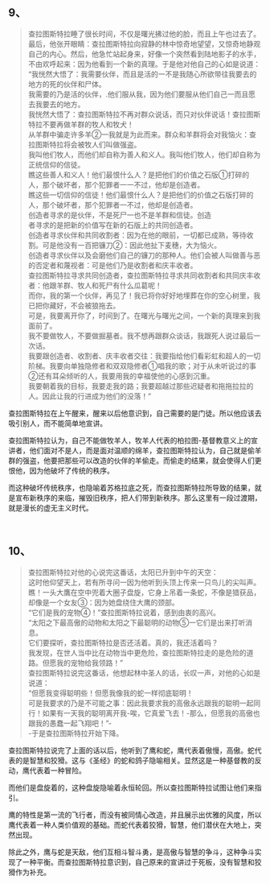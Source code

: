 <h2>9、</h2><blockquote data-pid="aLIfaasQ">查拉图斯特拉睡了很长时间，不仅是曙光拂过他的脸，而且上午也过去了。最后，他张开眼睛：查拉图斯特拉向寂静的林中惊奇地望望，又惊奇地静观自己的内心。然后，他急忙站起身来，好像一个突然看到陆地影子的水手，不由欢呼起来：因为他看到一个新的真理。于是他对他自己的心如是说道：<br>“我恍然大悟了：我需要伙伴，而且是活的一不是我随心所欲带往我要去的地方的死的伙伴和尸体。<br>我需要的乃是活的伙伴，.他们服从我，因为他们要服从他们自己一而且愿去我要去的地方。<br>我恍然大悟了：查拉图斯特拉不再对群众说话，而只对伙伴说话！查拉图斯特拉不要再做羊群的牧人和牧犬！<br>从羊群中骗走许多羊②一我就是为此而来。群众和羊群将会对我恼火：查拉图斯特拉将会被牧人们叫做强盗。<br>我叫他们牧人，而他们却自称为善人和义人。我叫他们牧人，他们却自称为正统信仰的信徒。<br>瞧这些善人和义人！他们最恨什么人？是把他们的价值之石版①打碎的人，那个破坏者，那个犯罪者一一不过，他却是创造者。<br>瞧这些一切信仰的信徒！他们最恨什么人？是把他们的价值之石版打碎的人，那个破坏者，那个犯罪者一不过，他却是创造者。<br>创造者寻求的是伙伴，不是死尸一也不是羊群和信徒。创造<br>者寻求的是把新的价值写在新的石版上的共同创造者。<br>创造者寻求伙伴和共同收割者：因为在他的眼前，一切都已成熟，等待收割。可是他没有一百把镰刀②：因此他扯下麦穗，大为恼火。<br>创造者寻求伙伴以及会磨他们自己的镰刀的那种人。他们会被人叫做善与恶的否定者和蔑视者：可是他们乃是收割者和庆丰收者。<br>查拉图斯特拉寻求共同创造者，查拉图斯特拉寻求共同收割者和共同庆丰收者：他跟羊群、牧人和死尸有什么瓜葛呢！<br>而你，我的第一个伙伴，再见了！我已将你好好地埋葬在你的空心树里，我已把你藏好，不会被狼拖去。<br>可是，我要离开你了，时间到了。在曙光与曙光之间，一个新的真理来到我面前了。<br>我不要做牧人，不要做掘墓者。我不想再跟群众谈话，我跟死人说过最后一次话。<br>我要跟创造者、收割者、庆丰收者交往：我要指给他们看彩虹和超人的一切阶梯。我要向单独隐修者和双双隐修者①唱我的歌；对于从未听说过的事②还有耳朵倾听的人，我要用我的幸福使他的心感到沉重。<br>我要朝着我的目标，我要走我的路；我要超越过那些迟疑者和拖拖拉拉的人。因此让我的行进成为他们的没落！”</blockquote><p data-pid="1puke1Dt">查拉图斯特拉在上午醒来，醒来以后他意识到，自己需要的是门徒。所以他应该去吸引别人，而不能简单地宣讲。</p><p data-pid="Um7tDOru">查拉图斯特拉认为，自己不能做牧羊人，牧羊人代表的柏拉图-基督教意义上的宣讲者，他们面对不是人，而是面对温顺的绵羊，查拉图斯特拉认为，自己就是偷羊群的强盗，他要把那些可以改造的伙伴的羊偷走。而偷走的结果，就会使得人们更恨他，因为他破坏了传统的秩序。</p><p data-pid="6dv0dWxA">而这种破坏传统秩序，也隐喻着苏格拉底之死，而查拉图斯特拉所导致的结果，就是宣布新秩序的来临，摧毁旧秩序，把人们带到新秩序。那么这里有一段过渡期，就是漫长的虚无主义时代。</p><p><br></p><h2>10、</h2><blockquote data-pid="HNfhKVPh">查拉图斯特拉对他的心说完这番话，太阳已升到中午的天空：<br>这时他仰望天上，若有所寻问一因为他听到头顶上传来一只鸟儿的尖叫声。瞧！一头大鷹在空中兜着大圈子盘旋，它身上吊着一条蛇，不像是猎获品，却像是一个女友③：因为她盘绕住大鹰的颈部。<br>“它们是我的宠物④！”查拉图斯特拉说着，感到由衷的高兴。<br>“太阳之下最高傲的动物和太阳之下最聪明的动物⑤一它们是出来打听消息。<br>它们要探听，查拉图斯特拉是否还活着。真的，我还活着吗？<br>我发现，在世人当中比在动物当中更危险，查拉图斯特拉走的是危险的道路。但愿我的宠物给我领路！”<br>查拉图斯特拉说完这番话，他想起林中圣人的话，长叹一声，对他的心如是说道：<br>“但愿我变得聪明些！但愿我像我的蛇一样彻底聪明！<br>可是我要求的乃是不可能之事：因此我要求我的高傲永远跟我的聪明一起同行！如果有一天我的聪明离开我-唉，它真爱飞去！-那么，但愿我的高傲也跟我的愚蠢一起飞翔吧！”-<br>-于是查拉图斯特拉开始下降。</blockquote><p data-pid="WPQzCppj">查拉图斯特拉说完了上面的话以后，他听到了鹰和蛇，鹰代表着傲慢，高傲。蛇代表的是智慧和狡猾。这与《圣经》的蛇和鸽子隐喻相关。显然这是一种基督教的反动，鹰代表着一种冒险。</p><p data-pid="AG3-rtjH">而他们是盘旋着的，这种盘旋隐喻着永恒轮回。所以查拉图斯特拉试图让他们来指引。</p><p data-pid="u9QayOME">鹰的特性是第一流的飞行者，而没有被同情心改造，并且展示出优雅的风度，所以鹰代表着一种人类价值观的基础。而蛇代表着狡猾，智慧，他们潜伏在大地上，突然出现。</p><p data-pid="fviquUP-">除此之外，鹰与蛇是天敌，他们互相斗智斗勇，是高傲与智慧的争斗，这种争斗实现了一种平衡。而查拉图斯特拉意识到，自己原来的宣讲过于死板，没有智慧和狡猾作为补充。</p><p></p><p></p><p></p><p></p><p></p>